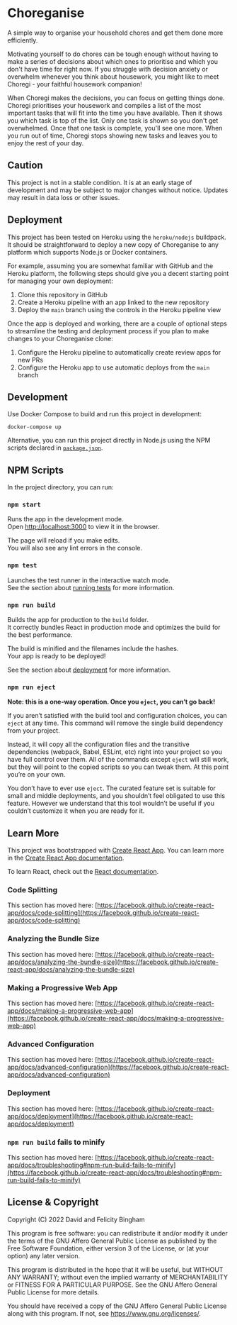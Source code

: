 # Choreganise

A simple way to organise your household chores and get them done more efficiently.

Motivating yourself to do chores can be tough enough without having to make a series of decisions about which ones to prioritise and which you don't have time for right now. If you struggle with decision anxiety or overwhelm whenever you think about housework, you might like to meet Choregi - your faithful housework companion!

When Choregi makes the decisions, you can focus on getting things done. Choregi prioritises your housework and compiles a list of the most important tasks that will fit into the time you have available. Then it shows you which task is top of the list. Only one task is shown so you don't get overwhelmed. Once that one task is complete, you'll see one more. When you run out of time, Choregi stops showing new tasks and leaves you to enjoy the rest of your day.

## Caution

This project is not in a stable condition. It is at an early stage of development and may be subject to major changes without notice. Updates may result in data loss or other issues.

## Deployment

This project has been tested on Heroku using the `heroku/nodejs` buildpack. It should be straightforward to deploy a new copy of Choreganise to any platform which supports Node.js or Docker containers.

For example, assuming you are somewhat familiar with GitHub and the Heroku platform, the following steps should give you a decent starting point for managing your own deployment:

1. Clone this repository in GitHub
1. Create a Heroku pipeline with an app linked to the new repository
1. Deploy the `main` branch using the controls in the Heroku pipeline view

Once the app is deployed and working, there are a couple of optional steps to streamline the testing and deployment process if you plan to make changes to your Choreganise clone:

1. Configure the Heroku pipeline to automatically create review apps for new PRs
1. Configure the Heroku app to use automatic deploys from the `main` branch

## Development

Use Docker Compose to build and run this project in development:

```
docker-compose up
```

Alternative, you can run this project directly in Node.js using the NPM scripts declared in [`package.json`](./package.json).

## NPM Scripts

In the project directory, you can run:

### `npm start`

Runs the app in the development mode.\
Open [http://localhost:3000](http://localhost:3000) to view it in the browser.

The page will reload if you make edits.\
You will also see any lint errors in the console.

### `npm test`

Launches the test runner in the interactive watch mode.\
See the section about [running tests](https://facebook.github.io/create-react-app/docs/running-tests) for more information.

### `npm run build`

Builds the app for production to the `build` folder.\
It correctly bundles React in production mode and optimizes the build for the best performance.

The build is minified and the filenames include the hashes.\
Your app is ready to be deployed!

See the section about [deployment](https://facebook.github.io/create-react-app/docs/deployment) for more information.

### `npm run eject`

**Note: this is a one-way operation. Once you `eject`, you can’t go back!**

If you aren’t satisfied with the build tool and configuration choices, you can `eject` at any time. This command will remove the single build dependency from your project.

Instead, it will copy all the configuration files and the transitive dependencies (webpack, Babel, ESLint, etc) right into your project so you have full control over them. All of the commands except `eject` will still work, but they will point to the copied scripts so you can tweak them. At this point you’re on your own.

You don’t have to ever use `eject`. The curated feature set is suitable for small and middle deployments, and you shouldn’t feel obligated to use this feature. However we understand that this tool wouldn’t be useful if you couldn’t customize it when you are ready for it.

## Learn More

This project was bootstrapped with [Create React App](https://github.com/facebook/create-react-app). You can learn more in the [Create React App documentation](https://facebook.github.io/create-react-app/docs/getting-started).

To learn React, check out the [React documentation](https://reactjs.org/).

### Code Splitting

This section has moved here: [https://facebook.github.io/create-react-app/docs/code-splitting](https://facebook.github.io/create-react-app/docs/code-splitting)

### Analyzing the Bundle Size

This section has moved here: [https://facebook.github.io/create-react-app/docs/analyzing-the-bundle-size](https://facebook.github.io/create-react-app/docs/analyzing-the-bundle-size)

### Making a Progressive Web App

This section has moved here: [https://facebook.github.io/create-react-app/docs/making-a-progressive-web-app](https://facebook.github.io/create-react-app/docs/making-a-progressive-web-app)

### Advanced Configuration

This section has moved here: [https://facebook.github.io/create-react-app/docs/advanced-configuration](https://facebook.github.io/create-react-app/docs/advanced-configuration)

### Deployment

This section has moved here: [https://facebook.github.io/create-react-app/docs/deployment](https://facebook.github.io/create-react-app/docs/deployment)

### `npm run build` fails to minify

This section has moved here: [https://facebook.github.io/create-react-app/docs/troubleshooting#npm-run-build-fails-to-minify](https://facebook.github.io/create-react-app/docs/troubleshooting#npm-run-build-fails-to-minify)

## License & Copyright

Copyright (C) 2022 David and Felicity Bingham

This program is free software: you can redistribute it and/or modify
it under the terms of the GNU Affero General Public License as published
by the Free Software Foundation, either version 3 of the License, or
(at your option) any later version.

This program is distributed in the hope that it will be useful,
but WITHOUT ANY WARRANTY; without even the implied warranty of
MERCHANTABILITY or FITNESS FOR A PARTICULAR PURPOSE.  See the
GNU Affero General Public License for more details.

You should have received a copy of the GNU Affero General Public License
along with this program.  If not, see <https://www.gnu.org/licenses/>.
